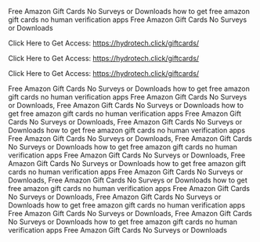 Free Amazon Gift Cards No Surveys or Downloads how to get free amazon gift cards no human verification apps Free Amazon Gift Cards No Surveys or Downloads

Click Here to Get Access: https://hydrotech.click/giftcards/

Click Here to Get Access: https://hydrotech.click/giftcards/

Click Here to Get Access: https://hydrotech.click/giftcards/

Free Amazon Gift Cards No Surveys or Downloads how to get free amazon gift cards no human verification apps Free Amazon Gift Cards No Surveys or Downloads, Free Amazon Gift Cards No Surveys or Downloads how to get free amazon gift cards no human verification apps Free Amazon Gift Cards No Surveys or Downloads, Free Amazon Gift Cards No Surveys or Downloads how to get free amazon gift cards no human verification apps Free Amazon Gift Cards No Surveys or Downloads, Free Amazon Gift Cards No Surveys or Downloads how to get free amazon gift cards no human verification apps Free Amazon Gift Cards No Surveys or Downloads, Free Amazon Gift Cards No Surveys or Downloads how to get free amazon gift cards no human verification apps Free Amazon Gift Cards No Surveys or Downloads, Free Amazon Gift Cards No Surveys or Downloads how to get free amazon gift cards no human verification apps Free Amazon Gift Cards No Surveys or Downloads, Free Amazon Gift Cards No Surveys or Downloads how to get free amazon gift cards no human verification apps Free Amazon Gift Cards No Surveys or Downloads, Free Amazon Gift Cards No Surveys or Downloads how to get free amazon gift cards no human verification apps Free Amazon Gift Cards No Surveys or Downloads
